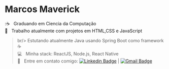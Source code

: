 # Marcos Maverick


 ::coffee: &nbsp; Graduando em Ciencia da Computação
 <br/> :purple_heart: &nbsp; Trabalho atualmente com projetos em HTML,CSS e JavaScript
 >br/> Estutando atualmente Java usando Spring Boot como framework:coffee:
 <br/> :computer: &nbsp; Minha stack: ReactJS, Node.js, React Native
 <br/> :email: &nbsp; Entre em contato comigo: [![Linkedin Badge](https://img.shields.io/badge/-MarcosMaverick-blue?style=flat-square&logo=Linkedin&logoColor=white&link=https://www.linkedin.com/in/marcos-maverick-091321101/)](https://www.linkedin.com/in/marcos-maverick-091321101/) 
| 
[![Gmail Badge](https://img.shields.io/badge/-maverick.comunicacao@gmail.com-c14438?style=flat-square&logo=Gmail&logoColor=white&link=mailto:maverick.comunicacao@gmail.com)](mailto:maverick.comunicacao@gmail.com)
